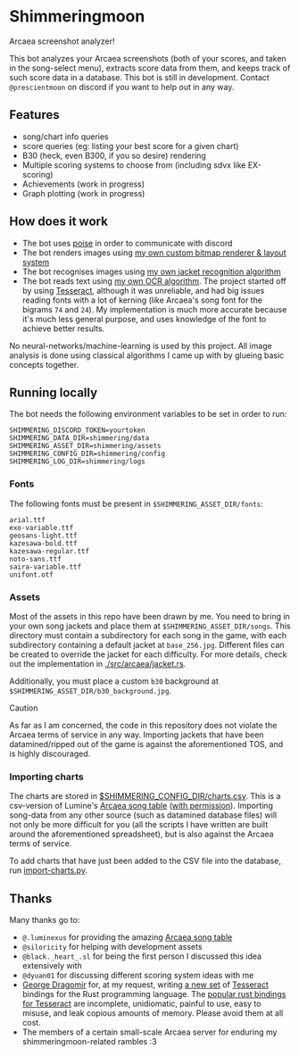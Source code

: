 # Shimmeringmoon

Arcaea screenshot analyzer!

This bot analyzes your Arcaea screenshots (both of your scores, and taken in the song-select menu), extracts score data from them, and keeps track of such score data in a database. This bot is still in development. Contact `@prescientmoon` on discord if you want to help out in any way.

## Features

- song/chart info queries
- score queries (eg: listing your best score for a given chart)
- B30 (heck, even B300, if you so desire) rendering
- Multiple scoring systems to choose from (including sdvx like EX-scoring)
- Achievements (work in progress)
- Graph plotting (work in progress)

## How does it work

- The bot uses [poise](https://github.com/serenity-rs/poise) in order to communicate with discord
- The bot renders images using [my own custom bitmap renderer & layout system](./src/bitmap.rs)
- The bot recognises images using [my own jacket recognition algorithm](./src/arcaea/jacket.rs)
- The bot reads text using [my own OCR algorithm](./src/recognition/hyperglass.rs). The project started off by using [Tesseract](https://github.com/tesseract-ocr/tesseract), although it was unreliable, and had big issues reading fonts with a lot of kerning (like Arcaea's song font for the bigrams `74` and `24`). My implementation is much more accurate because it's much less general purpose, and uses knowledge of the font to achieve better results.

No neural-networks/machine-learning is used by this project. All image analysis is done using classical algorithms I came up with by glueing basic concepts together.

## Running locally

The bot needs the following environment variables to be set in order to run:

```
SHIMMERING_DISCORD_TOKEN=yourtoken
SHIMMERING_DATA_DIR=shimmering/data
SHIMMERING_ASSET_DIR=shimmering/assets
SHIMMERING_CONFIG_DIR=shimmering/config
SHIMMERING_LOG_DIR=shimmering/logs
```

### Fonts

The following fonts must be present in `$SHIMMERING_ASSET_DIR/fonts`:

```
arial.ttf
exo-variable.ttf
geosans-light.ttf
kazesawa-bold.ttf
kazesawa-regular.ttf
noto-sans.ttf
saira-variable.ttf
unifont.otf
```

### Assets

Most of the assets in this repo have been drawn by me. You need to bring in your own song jackets and place them at `$SHIMMERING_ASSET_DIR/songs`. This directory must contain a subdirectory for each song in the game, with each subdirectory containing a default jacket at `base_256.jpg`. Different files can be created to override the jacket for each difficulty. For more details, check out the implementation in [./src/arcaea/jacket.rs](./src/arcaea/jacket.rs).

Additionally, you must place a custom `b30` background at `$SHIMMERING_ASSET_DIR/b30_background.jpg`.

> [!CAUTION]
> As far as I am concerned, the code in this repository does not violate the Arcaea terms of service in any way. Importing jackets that have been datamined/ripped out of the game is against the aforementioned TOS, and is highly discouraged.

### Importing charts

The charts are stored in [$SHIMMERING_CONFIG_DIR/charts.csv](./shimmering/config/charts.csv). This is a csv-version of Lumine's [Arcaea song table](https://tinyurl.com/mwd5dkfw) ([with permission](https://discord.com/channels/399106149468733441/399106149917392899/1256043659355226163)). Importing song-data from any other source (such as datamined database files) will not only be more difficult for you (all the scripts I have written are built around the aforementioned spreadsheet), but is also against the Arcaea terms of service.

To add charts that have just been added to the CSV file into the database, run [import-charts.py](./scripts/import-charts.py).

## Thanks

Many thanks go to:

- `@.luminexus` for providing the amazing [Arcaea song table](https://tinyurl.com/mwd5dkfw)
- `@siloricity` for helping with development assets
- `@black._heart_.sl` for being the first person I discussed this idea extensively with
- `@dyuan01` for discussing different scoring system ideas with me
- [George Dragomir](https://github.com/BlueGhostGH) for, at my request, writing [a new set](https://github.com/BlueGhostGH/hypertesseract) of [Tesseract](https://github.com/tesseract-ocr/tesseract) bindings for the Rust programming language. The [popular rust bindings for Tesseract](https://crates.io/crates/tesseract) are incomplete, unidiomatic, painful to use, easy to misuse, and leak copious amounts of memory. Please avoid them at all cost.
- The members of a certain small-scale Arcaea server for enduring my shimmeringmoon-related rambles :3
